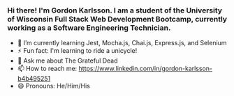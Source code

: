 ### Hi there! I'm Gordon Karlsson. I am a student of the University of Wisconsin Full Stack Web Development Bootcamp, currently working as a Software Engineering Technician.

- 🌱 I’m currently learning Jest, Mocha.js, Chai.js, Express.js, and Selenium
- ⚡ Fun fact: I'm learning to ride a unicycle!
- 💬 Ask me about The Grateful Dead
- 📫 How to reach me: https://www.linkedin.com/in/gordon-karlsson-b4b495251
- 😄 Pronouns: He/Him/His
<!--
**gpkarlsson/gpkarlsson** is a ✨ _special_ ✨ repository because its `README.md` (this file) appears on your GitHub profile.

Here are some ideas to get you started:

- 🔭 I’m currently working on ...

- 👯 I’m looking to collaborate on ...
- 🤔 I’m looking for help with ...




-->

